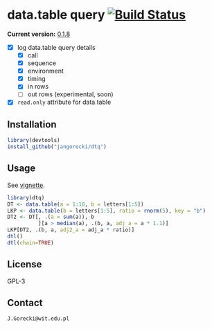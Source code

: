 # data.table query [![Build Status](https://travis-ci.org/jangorecki/dtq.svg?branch=master)](https://travis-ci.org/jangorecki/dtq)

**Current version:** [0.1.8](NEWS.md)  

- [x] log data.table query details
  - [x] call
  - [x] sequence
  - [x] environment
  - [x] timing
  - [x] in rows
  - [ ] out rows (experimental, soon)
- [x] `read.only` attribute for data.table

## Installation

```r
library(devtools)
install_github("jangorecki/dtq")
```

## Usage

See [vignette](https://rawgit.com/jangorecki/9153d1e81195d10d7e5c/raw/dcbb5b5713186968eb024175d4a255b653228f9a/dtq.html).  

```r
library(dtq)
DT <- data.table(a = 1:10, b = letters[1:5])
LKP <- data.table(b = letters[1:5], ratio = rnorm(5), key = "b")
DT2 <- DT[, .(a = sum(a)), b
          ][a > median(a), .(b, a, adj_a = a * 1.1)]
LKP[DT2, .(b, a, adj2_a = adj_a * ratio)]
dtl()
dtl(chain=TRUE)
```

## License

GPL-3  

## Contact

`J.Gorecki@wit.edu.pl`
